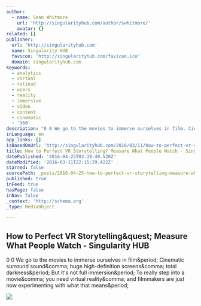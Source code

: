 ```yaml
---
author:
  - name: Sean Whitmore
    url: 'http://singularityhub.com/author/swhitmore/'
    avatar: {}
related: []
publisher:
  url: 'http://singularityhub.com'
  name: Singularity HUB
  favicon: 'http://singularityhub.com/favicon.ico'
  domain: singularityhub.com
keywords:
  - analytics
  - virtual
  - retinad
  - users
  - reality
  - immersive
  - video
  - content
  - cinematic
  - '360'
description: "0 0 We go to the movies to immerse ourselves in film. Cinematic surround sound, huge high-definition screens, total darkness. But it's not full immersion. To really step into a movie, you need virtual reality, and filmmakers are just now experimenting with what that means."
inLanguage: en
app_links: []
isBasedOnUrl: 'http://singularityhub.com/2016/03/11/how-to-perfect-vr-storytelling-measure-what-people-watch/?utm_content=bufferd64dd&utm_medium=social&utm_source=facebook.com&utm_campaign=buffer'
title: How to Perfect VR Storytelling? Measure What People Watch - Singularity HUB
datePublished: '2016-04-25T03:39:49.520Z'
dateModified: '2016-03-11T22:15:29.422Z'
starred: false
sourcePath: _posts/2016-04-25-how-to-perfect-vr-storytelling-measure-what-people-watch-.md
published: true
inFeed: true
hasPage: false
inNav: false
_context: 'http://schema.org'
_type: MediaObject

---
```

<article style=""><h1>How to Perfect VR Storytelling&amp;quest; Measure What People Watch - Singularity HUB</h1><p>0 0 We go to the movies to immerse ourselves in film&amp;period; Cinematic surround sound&amp;comma; huge high-definition screens&amp;comma; total darkness&amp;period; But it's not full immersion&amp;period; To really step into a movie&amp;comma; you need virtual reality&amp;comma; and filmmakers are just now experimenting with what that means&amp;period;</p><img src="http://singularityhub.com/wp-content/uploads/2016/03/virtual-reality-data-analytics-6.jpg" /></article>